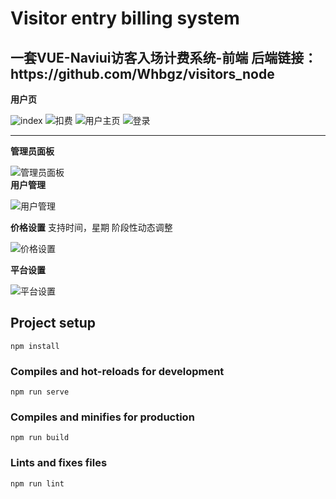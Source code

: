 # Visitor entry billing system
<h2>一套VUE-Naviui访客入场计费系统-前端 后端链接：https://github.com/Whbgz/visitors_node  </h2>

**用户页**  

![index](https://raw.githubusercontent.com/Whbgz/visitors_vue/refs/heads/main/index.PNG "index")
![扣费](https://raw.githubusercontent.com/Whbgz/visitors_vue/refs/heads/main/%E6%89%A3%E8%B4%B9.PNG "扣费")
![用户主页](https://raw.githubusercontent.com/Whbgz/visitors_vue/refs/heads/main/user-center.PNG "用户主页")
![登录](https://raw.githubusercontent.com/Whbgz/visitors_vue/refs/heads/main/login.PNG "登录")  


---

**管理员面板**  

![管理员面板](https://raw.githubusercontent.com/Whbgz/visitors_vue/refs/heads/main/admin-dashboard.png "管理员面板")  
**用户管理**  

![用户管理](https://raw.githubusercontent.com/Whbgz/visitors_vue/refs/heads/main/admin-users.PNG "用户管理")  

**价格设置** 支持时间，星期 阶段性动态调整  

![价格设置](https://raw.githubusercontent.com/Whbgz/visitors_vue/refs/heads/main/admin-price-settings.PNG "价格设置")  

**平台设置**  

![平台设置](https://raw.githubusercontent.com/Whbgz/visitors_vue/refs/heads/main/admin-settings.PNG "平台设置")  

## Project setup
```
npm install
```

### Compiles and hot-reloads for development
```
npm run serve
```

### Compiles and minifies for production
```
npm run build
```

### Lints and fixes files
```
npm run lint
```
